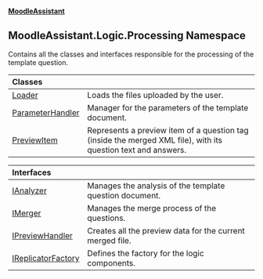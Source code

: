 #### [MoodleAssistant](index.md 'index')

## MoodleAssistant.Logic.Processing Namespace

Contains all the classes and interfaces responsible for the processing of the template question.

| Classes | |
| :--- | :--- |
| [Loader](MoodleAssistant.Logic.Processing.Loader.md 'MoodleAssistant.Logic.Processing.Loader') | Loads the files uploaded by the user. |
| [ParameterHandler](MoodleAssistant.Logic.Processing.ParameterHandler.md 'MoodleAssistant.Logic.Processing.ParameterHandler') | Manager for the parameters of the template document. |
| [PreviewItem](MoodleAssistant.Logic.Processing.PreviewItem.md 'MoodleAssistant.Logic.Processing.PreviewItem') | Represents a preview item of a question tag (inside the merged XML file), with its question text and answers. |

| Interfaces | |
| :--- | :--- |
| [IAnalyzer](MoodleAssistant.Logic.Processing.IAnalyzer.md 'MoodleAssistant.Logic.Processing.IAnalyzer') | Manages the analysis of the template question document. |
| [IMerger](MoodleAssistant.Logic.Processing.IMerger.md 'MoodleAssistant.Logic.Processing.IMerger') | Manages the merge process of the questions. |
| [IPreviewHandler](MoodleAssistant.Logic.Processing.IPreviewHandler.md 'MoodleAssistant.Logic.Processing.IPreviewHandler') | Creates all the preview data for the current merged file. |
| [IReplicatorFactory](MoodleAssistant.Logic.Processing.IReplicatorFactory.md 'MoodleAssistant.Logic.Processing.IReplicatorFactory') | Defines the factory for the logic components. |
